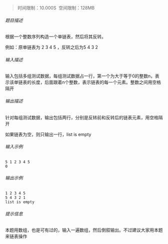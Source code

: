 >时间限制：10.000S  空间限制：128MB

###### 题目描述

根据一个整数序列构造一个单链表，然后将其反转。

例如：原单链表为 2 3 4 5 ，反转之后为5 4 3 2

###### 输入描述

输入包括多组测试数据，每组测试数据占一行，第一个为大于等于0的整数n，表示该单链表的长度，后面跟着n个整数，表示链表的每一个元素。整数之间用空格隔开

###### 输出描述

针对每组测试数据，输出包括两行，分别是反转前和反转后的链表元素，用空格隔开

如果链表为空，则只输出一行，list is empty

###### 输入示例

```
5 1 2 3 4 5 
0
```

###### 输出示例

```
1 2 3 4 5 
5 4 3 2 1 
list is empty
```

###### 提示信息

本题用数组，也是可有过的，输入一遍数组，然后倒叙输出。不过建议大家用本题来链表操作